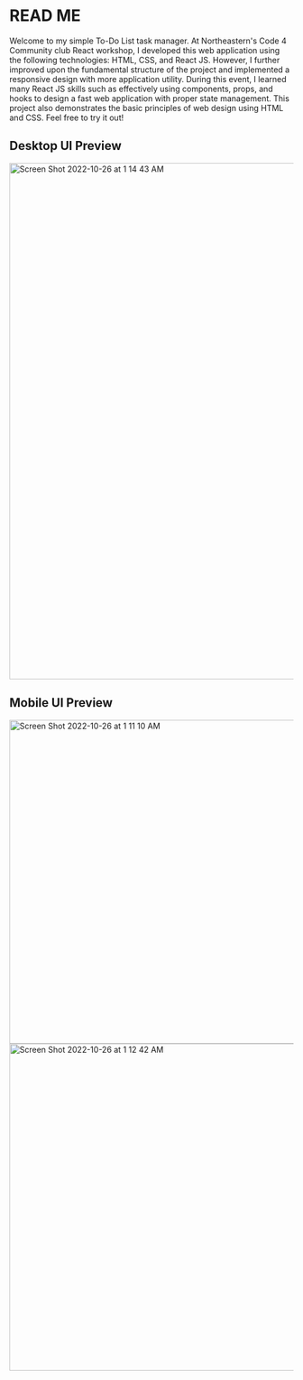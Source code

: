 # READ ME #

Welcome to my simple To-Do List task manager. At Northeastern's Code 4 Community club React workshop, I developed this web application using the following technologies: HTML, CSS, and React JS. However, I further improved upon the fundamental structure of the project and implemented a responsive design with more application utility. During this event, I learned many React JS skills such as effectively using components, props, and hooks to design a fast web application with proper state management. This project also demonstrates the basic principles of web design using HTML and CSS. Feel free to try it out! 

## Desktop UI Preview ##
<img width="914" alt="Screen Shot 2022-10-26 at 1 14 43 AM" src="https://user-images.githubusercontent.com/91427887/197940953-3db7f2f6-2da2-4d9b-bc7b-190c5790c75f.png">

## Mobile UI Preview ##
<img width="573" alt="Screen Shot 2022-10-26 at 1 11 10 AM" src="https://user-images.githubusercontent.com/91427887/197940968-7043d1c6-bc70-4403-a38a-a927ae87026a.png">

<img width="579" alt="Screen Shot 2022-10-26 at 1 12 42 AM" src="https://user-images.githubusercontent.com/91427887/197940982-6b3ecdf9-1945-4cdc-927c-51b20f20115a.png">
